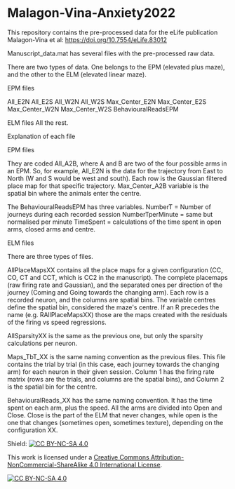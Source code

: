 # Malagon-Vina-Anxiety2022

This repository contains the pre-processed data for the eLife publication Malagon-Vina et al:  https://doi.org/10.7554/eLife.83012

Manuscript_data.mat has several files with the pre-processed raw data.
 
There are two types of data. One belongs to the EPM (elevated plus maze), and the other to the ELM (elevated linear maze).
 
EPM files
 
All_E2N
All_E2S
All_W2N
All_W2S
Max_Center_E2N
Max_Center_E2S
Max_Center_W2N
Max_Center_W2S
BehaviouralReadsEPM
 
ELM files
All the rest.
 
Explanation of each file
 
EPM files
 
They are coded All_A2B, where A and B are two of the four possible arms in an EPM. So, for example, All_E2N is the data for the trajectory from East to North (W and S would be west and south). Each row is the Gaussian filtered place map for that specific trajectory. Max_Center_A2B variable is the spatial bin where the animals enter the centre.
 
The BehaviouralReadsEPM has three variables.
NumberT = Number of journeys during each recorded session
NumberTperMinute = same but normalised per minute
TimeSpent = calculations of the time spent in open arms, closed arms and centre.
 
ELM files
 
There are three types of files.
 
AllPlaceMapsXX contains all the place maps for a given configuration (CC, CO, CT and CCT, which is CC2 in the manuscript). The complete placemaps (raw firing rate and Gaussian), and the separated ones per direction of the journey (Coming and Going towards the changing arm). Each row is a recorded neuron, and the columns are spatial bins. The variable centres define the spatial bin, considered the maze's centre. If an R precedes the name (e.g. RAllPlaceMapsXX) those are the maps created with the residuals of the firing vs speed regressions.
 
AllSparsityXX is the same as the previous one, but only the sparsity calculations per neuron.
 
Maps_TbT_XX is the same naming convention as the previous files. This file contains the trial by trial (in this case, each journey towards the changing arm) for each neuron in their given session. Column 1 has the firing rate matrix (rows are the trials, and columns are the spatial bins), and Column 2 is the spatial bin for the centre.
 
BehaviouralReads_XX has the same naming convention. It has the time spent on each arm, plus the speed. All the arms are divided into Open and Close. Close is the part of the ELM that never changes, while open is the one that changes (sometimes open, sometimes texture), depending on the configuration XX.

Shield: [![CC BY-NC-SA 4.0][cc-by-nc-sa-shield]][cc-by-nc-sa]

This work is licensed under a
[Creative Commons Attribution-NonCommercial-ShareAlike 4.0 International License][cc-by-nc-sa].

[![CC BY-NC-SA 4.0][cc-by-nc-sa-image]][cc-by-nc-sa]

[cc-by-nc-sa]: http://creativecommons.org/licenses/by-nc-sa/4.0/
[cc-by-nc-sa-image]: https://licensebuttons.net/l/by-nc-sa/4.0/88x31.png
[cc-by-nc-sa-shield]: https://img.shields.io/badge/License-CC%20BY--NC--SA%204.0-lightgrey.svg
